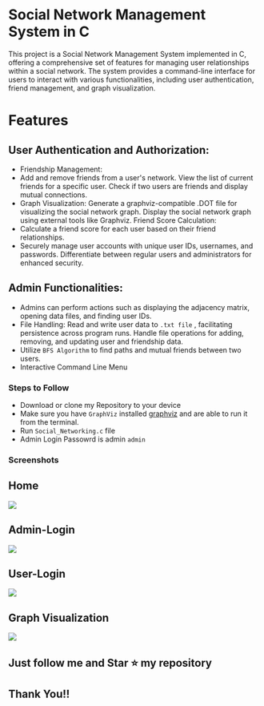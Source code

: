# Social Network Management System in C

This project is a Social Network Management System implemented in C, offering a comprehensive set of features for managing user relationships within a social network. The system provides a command-line interface for users to interact with various functionalities, including user authentication, friend management, and graph visualization.

# Features

## User Authentication and Authorization:

- Friendship Management:
- Add and remove friends from a user's network.
  View the list of current friends for a specific user.
  Check if two users are friends and display mutual connections.
- Graph Visualization:
  Generate a graphviz-compatible .DOT file for visualizing the social network graph.
  Display the social network graph using external tools like Graphviz.
  Friend Score Calculation:
- Calculate a friend score for each user based on their friend relationships.
- Securely manage user accounts with unique user IDs, usernames, and passwords.
  Differentiate between regular users and administrators for enhanced security.
  
## Admin Functionalities:

- Admins can perform actions such as displaying the adjacency matrix, opening data files, and finding user IDs.
- File Handling:
  Read and write user data to `.txt file` , facilitating persistence across program runs.
  Handle file operations for adding, removing, and updating user and friendship data.
- Utilize `BFS Algorithm` to find paths and mutual friends between two users.
- Interactive Command Line Menu

### Steps to Follow
- Download or clone my Repository to your device
- Make sure you have `GraphViz` installed [graphviz](https://graphviz.org/download/)  and are able to run it from the terminal.
- Run `Social_Networking.c` file
- Admin Login Passowrd is admin `admin`

### Screenshots

## Home

![](https://github.com/MusadiqPasha/Social-Network-Manager/assets/64960566/dc8378bb-9699-41b2-91ac-f6e03e07a948)


## Admin-Login
<img src='https://github.com/MusadiqPasha/Social-Network-Manager/tree/main/images/admin.jpg'>

## User-Login
<img src='https://github.com/MusadiqPasha/Social-Network-Manager/tree/main/images/user.jpg'>

## Graph Visualization
<img src='https://github.com/MusadiqPasha/Social-Network-Manager/tree/main/images/graph.jpg'>

## Just follow me and Star ⭐ my repository 
## Thank You!!
